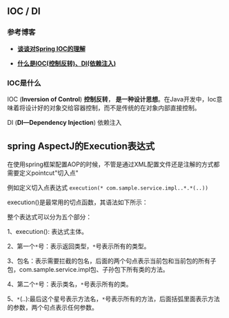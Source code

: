 

## IOC / DI

### 参考博客

- [**谈谈对Spring IOC的理解**](https://blog.csdn.net/qq_22654611/article/details/52606960/)

- [**什么是IOC(控制反转)、DI(依赖注入)**](https://blog.csdn.net/qq_42709262/article/details/81951402)

### IOC是什么

IOC (**Inversion of Control**) **控制反转**， **是一种设计思想**。在Java开发中，Ioc意味着将设计好的对象交给容器控制，而不是传统的在对象内部直接控制。

DI (**DI—Dependency Injection**) 依赖注入



## spring AspectJ的Execution表达式

在使用spring框架配置AOP的时候，不管是通过XML配置文件还是注解的方式都需要定义pointcut"切入点"

例如定义切入点表达式 `execution(* com.sample.service.impl..*.*(..))`

execution()是最常用的切点函数，其语法如下所示：

 整个表达式可以分为五个部分：

 1、execution(): 表达式主体。

 2、第一个`*`号：表示返回类型，`*`号表示所有的类型。

 3、包名：表示需要拦截的包名，后面的两个句点表示当前包和当前包的所有子包，com.sample.service.impl包、子孙包下所有类的方法。

 4、第二个`*`号：表示类名，`*`号表示所有的类。

 5、`*`(..):最后这个星号表示方法名，`*`号表示所有的方法，后面括弧里面表示方法的参数，两个句点表示任何参数。